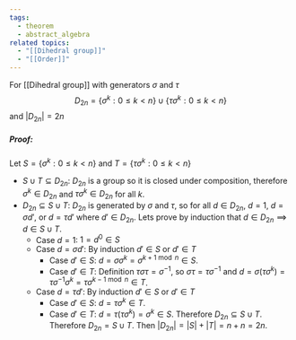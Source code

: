 ```yaml
---
tags:
  - theorem
  - abstract_algebra
related topics:
  - "[[Dihedral group]]"
  - "[[Order]]"
---
```

For [[Dihedral group]] with generators $\sigma$ and $\tau$$$
	D_{2n}=\{\sigma^k:0\leq k < n\}\cup\{\tau\sigma^k:0\leq k < n\}
$$and $|D_{2n}|=2n$
##### Proof:
Let $S=\{\sigma^k:0\leq k < n\}$ and $T=\{\tau\sigma^k:0\leq k < n\}$
- $S\cup T \subseteq D_{2n}$:
	$D_{2n}$ is a group so it is closed under composition, therefore $\sigma^k\in D_{2n}$ and $\tau\sigma^k\in D_{2n}$ for all $k$.
- $D_{2n}\subseteq S\cup T$:
	$D_{2n}$ is generated by $\sigma$ and $\tau$, so for all $d\in D_{2n}$, $d=1$, $d=\sigma d'$, or $d=\tau d'$ where $d'\in D_{2n}$. Lets prove by induction that $d\in D_{2n}\implies d\in S\cup T$.
	- Case $d=1$:
		$1=d^0\in S$
	- Case $d=\sigma d'$:
		By induction $d'\in S$ or $d'\in T$
		- Case $d'\in S$:
			$d=\sigma \sigma^k= \sigma^{k+1\ \operatorname{mod}\ n}\in S$.
		- Case $d' \in T$:
			Definition $\tau\sigma\tau=\sigma^{-1}$, so $\sigma\tau=\tau\sigma^{-1}$ and $d=\sigma(\tau\sigma^k)=\tau\sigma^{-1}\sigma^{k}=\tau\sigma^{k-1\ \operatorname{mod}\ n}\in T$.
	- Case $d = \tau d'$:
		By induction $d'\in S$ or $d'\in T$
		- Case $d'\in S$:
			$d=\tau \sigma^k\in T$.
		- Case $d'\in T$:
			$d=\tau (\tau \sigma^k)=\sigma^k\in S$.
	Therefore $D_{2n}\subseteq S\cup T$.
Therefore $D_{2n}=S\cup T$. Then $|D_{2n}|=|S|+|T|=n+n=2n$.
